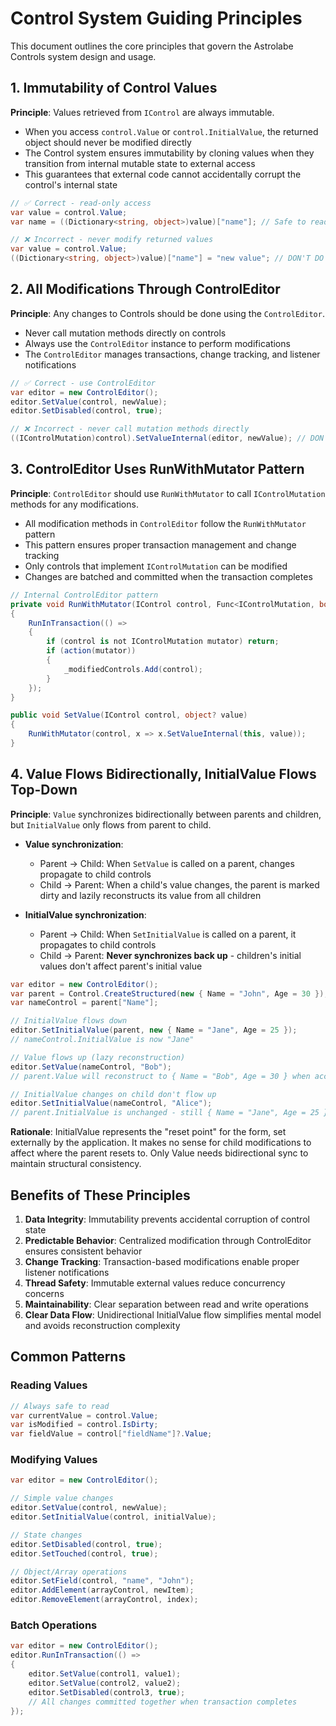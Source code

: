 # Control System Guiding Principles

This document outlines the core principles that govern the Astrolabe Controls system design and usage.

## 1. Immutability of Control Values

**Principle**: Values retrieved from `IControl` are always immutable.

- When you access `control.Value` or `control.InitialValue`, the returned object should never be modified directly
- The Control system ensures immutability by cloning values when they transition from internal mutable state to external access
- This guarantees that external code cannot accidentally corrupt the control's internal state

```csharp
// ✅ Correct - read-only access
var value = control.Value;
var name = ((Dictionary<string, object>)value)["name"]; // Safe to read

// ❌ Incorrect - never modify returned values
var value = control.Value;
((Dictionary<string, object>)value)["name"] = "new value"; // DON'T DO THIS
```

## 2. All Modifications Through ControlEditor

**Principle**: Any changes to Controls should be done using the `ControlEditor`.

- Never call mutation methods directly on controls
- Always use the `ControlEditor` instance to perform modifications
- The `ControlEditor` manages transactions, change tracking, and listener notifications

```csharp
// ✅ Correct - use ControlEditor
var editor = new ControlEditor();
editor.SetValue(control, newValue);
editor.SetDisabled(control, true);

// ❌ Incorrect - never call mutation methods directly
((IControlMutation)control).SetValueInternal(editor, newValue); // DON'T DO THIS
```

## 3. ControlEditor Uses RunWithMutator Pattern

**Principle**: `ControlEditor` should use `RunWithMutator` to call `IControlMutation` methods for any modifications.

- All modification methods in `ControlEditor` follow the `RunWithMutator` pattern
- This pattern ensures proper transaction management and change tracking
- Only controls that implement `IControlMutation` can be modified
- Changes are batched and committed when the transaction completes

```csharp
// Internal ControlEditor pattern
private void RunWithMutator(IControl control, Func<IControlMutation, bool> action)
{
    RunInTransaction(() =>
    {
        if (control is not IControlMutation mutator) return;
        if (action(mutator))
        {
            _modifiedControls.Add(control);
        }
    });
}

public void SetValue(IControl control, object? value)
{
    RunWithMutator(control, x => x.SetValueInternal(this, value));
}
```

## 4. Value Flows Bidirectionally, InitialValue Flows Top-Down

**Principle**: `Value` synchronizes bidirectionally between parents and children, but `InitialValue` only flows from parent to child.

- **Value synchronization**:
  - Parent → Child: When `SetValue` is called on a parent, changes propagate to child controls
  - Child → Parent: When a child's value changes, the parent is marked dirty and lazily reconstructs its value from all children

- **InitialValue synchronization**:
  - Parent → Child: When `SetInitialValue` is called on a parent, it propagates to child controls
  - Child → Parent: **Never synchronizes back up** - children's initial values don't affect parent's initial value

```csharp
var editor = new ControlEditor();
var parent = Control.CreateStructured(new { Name = "John", Age = 30 });
var nameControl = parent["Name"];

// InitialValue flows down
editor.SetInitialValue(parent, new { Name = "Jane", Age = 25 });
// nameControl.InitialValue is now "Jane"

// Value flows up (lazy reconstruction)
editor.SetValue(nameControl, "Bob");
// parent.Value will reconstruct to { Name = "Bob", Age = 30 } when accessed

// InitialValue changes on child don't flow up
editor.SetInitialValue(nameControl, "Alice");
// parent.InitialValue is unchanged - still { Name = "Jane", Age = 25 }
```

**Rationale**: InitialValue represents the "reset point" for the form, set externally by the application. It makes no sense for child modifications to affect where the parent resets to. Only Value needs bidirectional sync to maintain structural consistency.

## Benefits of These Principles

1. **Data Integrity**: Immutability prevents accidental corruption of control state
2. **Predictable Behavior**: Centralized modification through ControlEditor ensures consistent behavior
3. **Change Tracking**: Transaction-based modifications enable proper listener notifications
4. **Thread Safety**: Immutable external values reduce concurrency concerns
5. **Maintainability**: Clear separation between read and write operations
6. **Clear Data Flow**: Unidirectional InitialValue flow simplifies mental model and avoids reconstruction complexity

## Common Patterns

### Reading Values
```csharp
// Always safe to read
var currentValue = control.Value;
var isModified = control.IsDirty;
var fieldValue = control["fieldName"]?.Value;
```

### Modifying Values
```csharp
var editor = new ControlEditor();

// Simple value changes
editor.SetValue(control, newValue);
editor.SetInitialValue(control, initialValue);

// State changes
editor.SetDisabled(control, true);
editor.SetTouched(control, true);

// Object/Array operations
editor.SetField(control, "name", "John");
editor.AddElement(arrayControl, newItem);
editor.RemoveElement(arrayControl, index);
```

### Batch Operations
```csharp
var editor = new ControlEditor();
editor.RunInTransaction(() =>
{
    editor.SetValue(control1, value1);
    editor.SetValue(control2, value2);
    editor.SetDisabled(control3, true);
    // All changes committed together when transaction completes
});
```